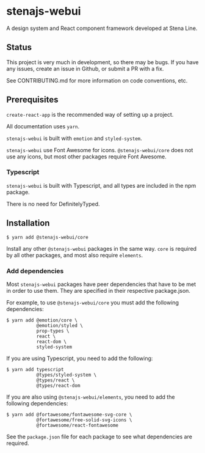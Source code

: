 # stenajs-webui

A design system and React component framework developed at Stena Line.

## Status

This project is very much in development, so there may be bugs.
If you have any issues, create an issue in Github, or submit a PR with a fix.

See CONTRIBUTING.md for more information on code conventions, etc.

## Prerequisites

`create-react-app` is the recommended way of setting up a project.

All documentation uses `yarn`.

`stenajs-webui` is built with `emotion` and `styled-system`.

`stenajs-webui` use Font Awesome for icons. `@stenajs-webui/core` does not use any icons, 
but most other packages require Font Awesome.

### Typescript

`stenajs-webui` is built with Typescript, and all types are included in the npm package.

There is no need for DefinitelyTyped.

## Installation

```
$ yarn add @stenajs-webui/core
```

Install any other `@stenajs-webui` packages in the same way.
`core` is required by all other packages, and most also require `elements`.

### Add dependencies

Most `stenajs-webui` packages have peer dependencies that have to be met in order to use them.
They are specified in their respective package.json.

For example, to use `@stenajs-webui/core` you must add the following dependencies:

```
$ yarn add @emotion/core \
           @emotion/styled \
           prop-types \
           react \
           react-dom \
           styled-system
```

If you are using Typescript, you need to add the following:

```
$ yarn add typescript
           @types/styled-system \
           @types/react \
           @types/react-dom
```

If you are also using `@stenajs-webui/elements`, you need to add the following dependencies:

```
$ yarn add @fortawesome/fontawesome-svg-core \
           @fortawesome/free-solid-svg-icons \
           @fortawesome/react-fontawesome
```

See the `package.json` file for each package to see what dependencies are required.
